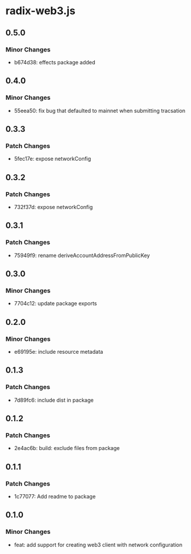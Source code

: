 # radix-web3.js

## 0.5.0

### Minor Changes

- b674d38: effects package added

## 0.4.0

### Minor Changes

- 55eea50: fix bug that defaulted to mainnet when submitting tracsation

## 0.3.3

### Patch Changes

- 5fec17e: expose networkConfig

## 0.3.2

### Patch Changes

- 732f37d: expose networkConfig

## 0.3.1

### Patch Changes

- 75949f9: rename deriveAccountAddressFromPublicKey

## 0.3.0

### Minor Changes

- 7704c12: update package exports

## 0.2.0

### Minor Changes

- e69195e: include resource metadata

## 0.1.3

### Patch Changes

- 7d89fc6: include dist in package

## 0.1.2

### Patch Changes

- 2e4ac6b: build: exclude files from package

## 0.1.1

### Patch Changes

- 1c77077: Add readme to package

## 0.1.0

### Minor Changes

- feat: add support for creating web3 client with network configuration
